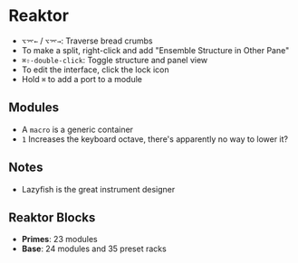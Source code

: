 # Reaktor

- `⌥⌤←` / `⌥⌤→`: Traverse bread crumbs
- To make a split, right-click and add "Ensemble Structure in Other Pane"
- `⌘⇧-double-click`: Toggle structure and panel view
- To edit the interface, click the lock icon
- Hold `⌘` to add a port to a module

## Modules

- A `macro` is a generic container
- `1` Increases the keyboard octave, there's apparently no way to lower it?

## Notes

- Lazyfish is the great instrument designer

## Reaktor Blocks

- **Primes**: 23 modules
- **Base**: 24 modules and 35 preset racks
